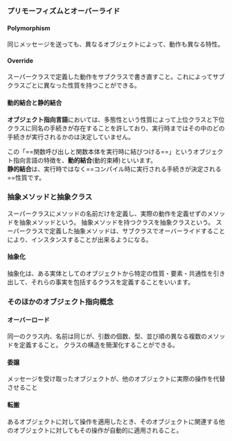 ### プリモーフィズムとオーバーライド
#### Polymorphism
同じメッセージを送っても、異なるオブジェクトによって、動作も異なる特性。

#### Override
スーパークラスで定義した動作をサブクラスで書き直すこと。これによってサブクラスごとに異なった性質を持つことができる。

#### 動的結合と静的結合
**オブジェクト指向言語**においては、多態性という性質によって上位クラスと下位クラスに同名の手続きが存在することを許しており、実行時まではその中のどの手続きが実行されるかのは決定していません。  
  
この「==関数呼び出しと関数本体を実行時に結びつける==」というオブジェクト指向言語の特徴を、**動的結合**(動的束縛)といいます。  
**静的結合**は、実行時ではなく==コンパイル時に実行される手続きが決定される==性質です。

### 抽象メソッドと抽象クラス
スーパークラスにメソッドの名前だけを定義し、実際の動作を定義せずのメソッドを抽象メソッドという。
抽象メソッドを持つクラスを抽象クラスという。
スーパークラスで定義した抽象メソッドは、サブクラスでオーバーライドすることにより、インスタンスすることが出来るようになる。

#### 抽象化
抽象化は、ある実体としてのオブジェクトから特定の性質・要素・共通性を引き出して、それらの事実を包括するクラスを定義することをいいます。

### そのほかのオブジェクト指向概念

#### オーバーロード
同一のクラス内、名前は同じが、引数の個数、型、並び順の異なる複数のメソッドを定義すること。
クラスの構造を簡潔化することができる。

#### 委譲
メッセージを受け取ったオブジェクトが、他のオブジェクトに実際の操作を代替させること

#### 転搬
あるオブジェクトに対して操作を適用したとき、そのオブジェクトに関連する他のオブジェクトに対してもその操作が自動的に適用されること。